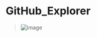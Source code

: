 # GitHub_Explorer

> ![image](https://user-images.githubusercontent.com/67304453/143672376-05c4994e-bedb-4181-be02-db94c9f9c4b0.png)

